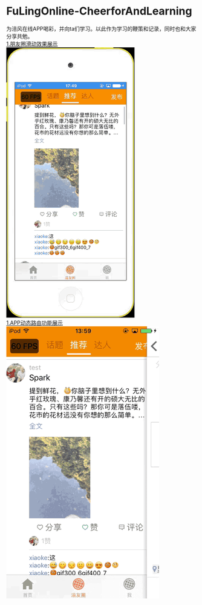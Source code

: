 # FuLingOnline-CheerforAndLearning
为涪风在线APP喝彩，并向ta们学习。以此作为学习的鞭策和记录，同时也和大家分享共勉。  
[1.朋友圈滑动效果展示](#readme1)  
![1.朋友圈滑动效果展示](https://github.com/FuLingTaiHexiaoke/FuLingOnline-CheerforAndLearning/blob/master/README_RESOURCE/2017-06-21%2018_12_11.gif)  
[1.APP动态路由功能展示](#readme1)  
![1.朋友圈滑动效果展示](https://github.com/FuLingTaiHexiaoke/FuLingOnline-CheerforAndLearning/blob/master/README_RESOURCE/TimeLine_APPRouter.gif)
